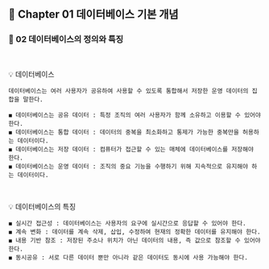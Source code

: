 ## 📒 Chapter 01 데이터베이스 기본 개념
### 📗 02 데이터베이스의 정의와 특징
<br/>

💡 데이터베이스

    데이터베이스는 여러 사용자가 공유하여 사용할 수 있도록 통합해서 저장한 운영 데이터의 집합을 말한다.
    
    ◼️ 데이터베이스는 공유 데이터 : 특정 조직의 여러 사용자가 함께 소유하고 이용할 수 있어야 한다.
    ◼️ 데이터베이스는 통합 데이터 : 데이터의 중복을 최소화하고 통제가 가능한 중복만을 허용하는 데이터이다.
    ◼️ 데이터베이스는 저장 데이터 : 컴퓨터가 접근할 수 있는 매체에 데이터베이스를 저장해야 한다.
    ◼️ 데이터베이스는 운영 데이터 : 조직의 중요 기능을 수행하기 위해 지속적으로 유지해야 하는 데이터이다.
<br/>

💡 데이터베이스의 특징

    ◼️ 실시간 접근성 : 데이터베이스는 사용자의 요구에 실시간으로 응답할 수 있어야 한다.
    ◼️ 계속 변화 : 데이터를 계속 삭제, 삽입, 수정하여 현재의 정확한 데이터를 유지해야 한다.
    ◼️ 내용 기반 참조 : 저장된 주소나 위치가 아닌 데이터의 내용, 즉 값으로 참조할 수 있어야 한다.
    ◼️ 동시공유 : 서로 다른 데이터 뿐만 아니라 같은 데이터도 동시에 사용 가능해야 한다.
